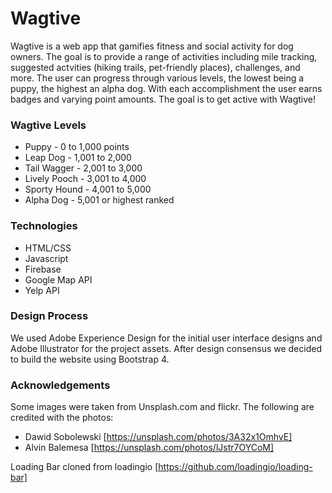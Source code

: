 # Wagtive
Wagtive is a web app that gamifies fitness and social activity for dog owners. The goal is to provide a range of activities including mile tracking, suggested actvities (hiking trails, pet-friendly places), challenges, and more. The user can progress through various levels, the lowest being a puppy, the highest an alpha dog. With each accomplishment the user earns badges and varying point amounts. The goal is to get active with Wagtive!

### Wagtive Levels
* Puppy  - 0 to 1,000 points
* Leap Dog - 1,001 to 2,000
* Tail Wagger - 2,001 to 3,000
* Lively Pooch - 3,001 to 4,000
* Sporty Hound - 4,001 to 5,000
* Alpha Dog - 5,001 or highest ranked

### Technologies 
* HTML/CSS
* Javascript
* Firebase
* Google Map API
* Yelp API

### Design Process
We used Adobe Experience Design for the initial user interface designs and Adobe Illustrator for the project assets. After design consensus we decided to build the website using Bootstrap 4. 

### Acknowledgements
Some images were taken from Unsplash.com and flickr. The following are credited with the photos:
* Dawid Sobolewski [https://unsplash.com/photos/3A32x1OmhvE]
* Alvin Balemesa [https://unsplash.com/photos/lJstr7OYCoM]

Loading Bar cloned from loadingio [https://github.com/loadingio/loading-bar]
